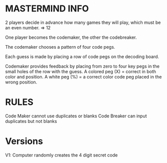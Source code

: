 # MASTERMIND INFO

2 players decide in advance how many games they will play, which must be an even number. => 12

One player becomes the codemaker, the other the codebreaker.

The codemaker chooses a pattern of four code pegs. 

Each guess is made by placing a row of code pegs on the decoding board.  

Codemaker provides feedback by placing from zero to four key pegs in the small holes of the row with the guess. 
    A colored peg (X) = correct in both color and position. 
    A white peg (%) = a correct color code peg placed in the wrong position.

# RULES
Code Maker cannot use duplicates or blanks
Code Breaker can input duplicates but not blanks

# Versions
V1: Computer randomly creates the 4 digit secret code